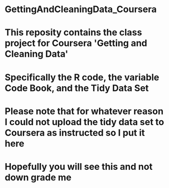 # GettingAndCleaningData_Coursera
# This reposity contains the class project for Coursera 'Getting and Cleaning Data'
# Specifically the R code, the variable Code Book, and the Tidy Data Set
# Please note that for whatever reason I could not upload the tidy data set to Coursera as instructed so I put it here
# Hopefully you will see this and not down grade me
